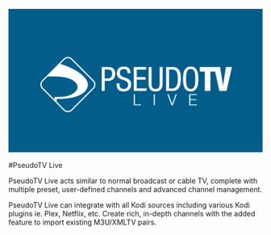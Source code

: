![](https://raw.githubusercontent.com/PseudoTV/PseudoTV_Artwork/master/PseudoTV%20Live/Flat/PTVL%20-%20Metro%20-%20Fanart%20(1).png)

#PseudoTV Live

PseudoTV Live acts similar to normal broadcast or cable TV, complete with multiple preset, user-defined channels and advanced channel management.

PseudoTV Live can integrate with all Kodi sources including various Kodi plugins ie. Plex, Netflix, etc.
Create rich, in-depth channels with the added feature to import existing M3U/XMLTV pairs.


